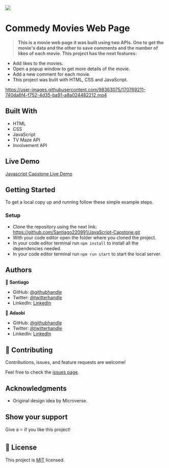 ![](https://img.shields.io/badge/Microverse-blueviolet)

# Commedy Movies Web Page

> **This is a movie web page it was built using two APIs. One to get the movie's data and the other to save comments and the number of likes of each movie. This project has the next features:**

- Add likes to the movies.
- Open a popup window to get more details of the movie.
- Add a new comment for each movie.
- This project was built with HTML, CSS and JavaScript.



https://user-images.githubusercontent.com/98363075/170769211-740da6f4-f752-4d35-ba91-a8a024482212.mp4



## Built With

- HTML
- CSS
- JavaScript
- TV Maze API
- Involvement API

## Live Demo

[Javascript Capstone Live Demo](https://santiago220991.github.io/JavaScript-Capstone/dist)

## Getting Started

To get a local copy up and running follow these simple example steps.


### Setup

- Clone the repository using the next link: https://github.com/Santiago220991/JavaScript-Capstone.git
- With your code editor open the folder where you cloned the project.
- In your code editor terminal run `npm install` to install all the dependencies needed.
- In your code editor terminal run `npm run start` to start the local server.


## Authors

👤 **Santiago**

- GitHub: [@githubhandle](https://github.com/Santiago220991) 
- Twitter: [@twitterhandle](https://twitter.com/SanCardenas10)
- LinkedIn: [LinkedIn](https://www.linkedin.com/in/santiago-cárdenas-671043160/)

👤 **Adaobi**

- GitHub: [@githubhandle](https://github.com/adanzeakonobi) 
- Twitter: [@twitterhandle](https://twitter.com/Adaebubemmuta)
- LinkedIn: [LinkedIn](https://linkedin.com/in/okoyeaadaobi)


## 🤝 Contributing

Contributions, issues, and feature requests are welcome!

Feel free to check the [issues page](https://github.com/Santiago220991/JavaScript-Capstone/issues).

## Acknowledgments

- Original design idea by Microverse.

## Show your support

Give a ⭐️ if you like this project!

## 📝 License

This project is [MIT](./MIT.md) licensed.
